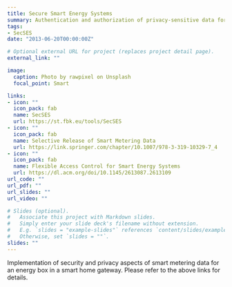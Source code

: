 ```yaml
---
title: Secure Smart Energy Systems
summary: Authentication and authorization of privacy-sensitive data for an energy box in a smart home gateway.
tags:
- SecSES
date: "2013-06-20T00:00:00Z"

# Optional external URL for project (replaces project detail page).
external_link: ""

image:
  caption: Photo by rawpixel on Unsplash
  focal_point: Smart

links:
- icon: ""
  icon_pack: fab
  name: SecSES
  url: https://st.fbk.eu/tools/SecSES
- icon: ""
  icon_pack: fab
  name: Selective Release of Smart Metering Data
  url: https://link.springer.com/chapter/10.1007/978-3-319-10329-7_4
- icon: ""  
  icon_pack: fab
  name: Flexible Access Control for Smart Energy Systems
  url: https://dl.acm.org/doi/10.1145/2613087.2613109
url_code: ""
url_pdf: ""
url_slides: ""
url_video: ""

# Slides (optional).
#   Associate this project with Markdown slides.
#   Simply enter your slide deck's filename without extension.
#   E.g. `slides = "example-slides"` references `content/slides/example-slides.md`.
#   Otherwise, set `slides = ""`.
slides: ""
---
```

Implementation of security and privacy aspects of smart metering data for an energy box in a smart home gateway. Please refer to the above links for details. 
